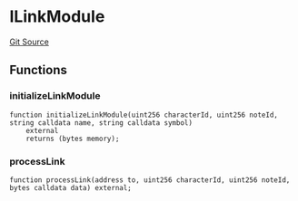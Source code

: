 # ILinkModule
[Git Source](https://github.com/Crossbell-Box/Crossbell-Contracts/blob/301046e95eacfa631ca751822adb220cbb30103a/contracts/interfaces/ILinkModule.sol)


## Functions
### initializeLinkModule


```solidity
function initializeLinkModule(uint256 characterId, uint256 noteId, string calldata name, string calldata symbol)
    external
    returns (bytes memory);
```

### processLink


```solidity
function processLink(address to, uint256 characterId, uint256 noteId, bytes calldata data) external;
```

